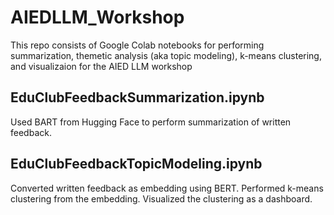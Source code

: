 # AIEDLLM_Workshop
This repo consists of Google Colab notebooks for performing summarization, themetic analysis (aka topic modeling), k-means clustering, and visualizaion for the AIED LLM workshop

## EduClubFeedbackSummarization.ipynb
Used BART from Hugging Face to perform summarization of written feedback.

## EduClubFeedbackTopicModeling.ipynb
Converted written feedback as embedding using BERT. Performed k-means clustering from the embedding. Visualized the clustering as a dashboard.
